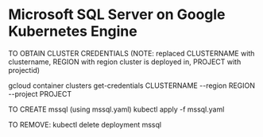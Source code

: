 # Microsoft SQL Server on Google Kubernetes Engine

TO OBTAIN CLUSTER CREDENTIALS
(NOTE: replaced CLUSTERNAME with clustername, REGION with region cluster is deployed in, PROJECT with projectid)

gcloud container clusters get-credentials CLUSTERNAME --region REGION --project PROJECT

TO CREATE mssql (using mssql.yaml)
kubectl apply -f mssql.yaml

TO REMOVE:
kubectl delete deployment mssql

